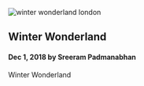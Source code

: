 ![winter wonderland london](https://scontent-lht6-1.cdninstagram.com/vp/694c22015d64246e4978b4143a6eb833/5C8BA00A/t51.2885-15/e35/46124446_272909163428088_4750229982651874056_n.jpg "winter wonderland london")

## Winter Wonderland

#### Dec 1, 2018 by Sreeram Padmanabhan

Winter Wonderland